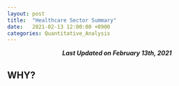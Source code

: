 ```yaml
---
layout: post
title:  "Healthcare Sector Summary"
date:   2021-02-13 12:00:00 +0900
categories: Quantitative_Analysis
---
```


<div style="text-align: center"><i><b>Last Updated on February 13th, 2021</b></i></div>

## WHY?